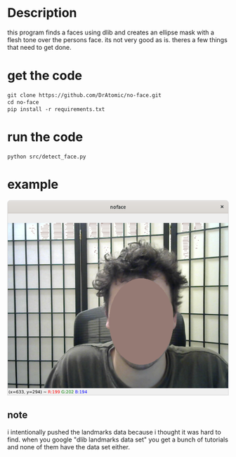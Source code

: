 # Description

this program finds a faces using dlib and creates an ellipse mask with a flesh tone over the persons face. its not very good as is. theres a few things that need to get done. 

# get the code

```
git clone https://github.com/DrAtomic/no-face.git
cd no-face
pip install -r requirements.txt
```

# run the code

```
python src/detect_face.py
```

# example

![no-face](./data/screenshot.png)

## note
i intentionally pushed the landmarks data because i thought it was hard to find. when you google "dlib landmarks data set" you get a bunch of tutorials and none of them have the data set either. 
